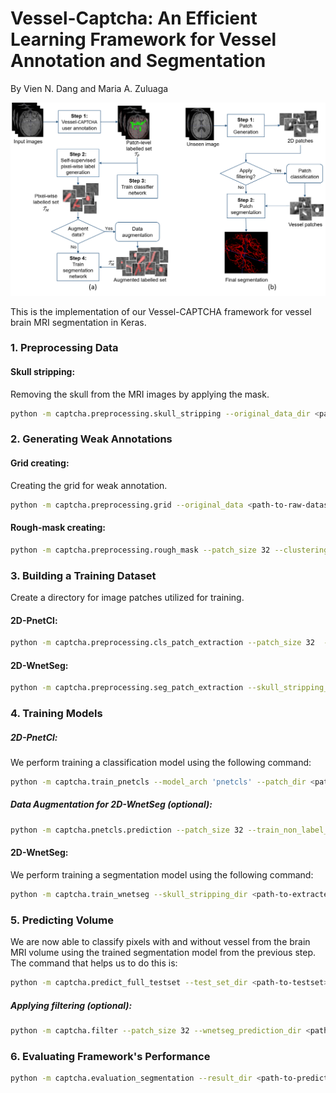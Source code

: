 # Vessel-Captcha: An Efficient Learning Framework for Vessel Annotation and Segmentation

By Vien N. Dang and Maria A. Zuluaga

<img src="imgs/pipeline.png" >

This is the implementation of our Vessel-CAPTCHA framework for vessel brain MRI segmentation in Keras.

### 1. Preprocessing Data
#### Skull stripping:
Removing the skull from the MRI images by applying the mask.
```sh
python -m captcha.preprocessing.skull_stripping --original_data_dir <path-to-raw-dataset> --target_dir <path-to-skull-stripping-volume>
```
### 2. Generating Weak Annotations
#### Grid creating:
Creating the grid for weak annotation.
```sh
python -m captcha.preprocessing.grid --original_data <path-to-raw-dataset> --grid_filepath <path-to-grid-volume>
```
#### Rough-mask creating:
```sh
python -m captcha.preprocessing.rough_mask --patch_size 32 --clustering 'kmeans' --patch_annotation_dir <path-to-patch-annotation-dir> --rough_mask_dirh <path-to-rough-mask-dir>
```
### 3. Building a Training Dataset
Create a directory for image patches utilized for training.
#### 2D-PnetCl: 
```sh
python -m captcha.preprocessing.cls_patch_extraction --patch_size 32  --skull_stripping_dir <path-to-skull-stripping-volume-contain-patch-annotation-file> --patch_vessel_dir <path-to-extracted-patches>
```
#### 2D-WnetSeg: 
```sh
python -m captcha.preprocessing.seg_patch_extraction --skull_stripping_dir <path-to-skull-stripping-volume-contain-pixelwise-weak-annotation> --patch_extraction_dir <path-to-extracted-patches>
```
### 4. Training Models
##### 2D-PnetCl: 
We perform training a classification model using the following command:
```sh
python -m captcha.train_pnetcls --model_arch 'pnetcls' --patch_dir <path-to-extracted-patches>  --train_metadata_filepath <path-to-save-metadata> --model_filepath <path-to-save model>
```
##### Data Augmentation for 2D-WnetSeg (optional):
```sh
python -m captcha.pnetcls.prediction --patch_size 32 --train_non_label_dir <path-to-non-label-data> --train_metadata_filepath <path-to-load-metadata> --model_filepath <path-to-load-pnetcl-model> --grid_label_filepath <path-to-save-patch-label>
```
#### 2D-WnetSeg:
We perform training a segmentation model using the following command:
```sh
python -m captcha.train_wnetseg --skull_stripping_dir <path-to-extracted-patches> --model_arch  'wnetseg' --train_metadata_filepath <path-to-save-metadata> --model_filepath <path-to-save-model> --patch_size 96
```
### 5. Predicting Volume
We are now able to classify pixels with and  without vessel from the brain MRI volume using the trained segmentation model from the previous step. The command that helps us to do this is:
```sh
python -m captcha.predict_full_testset --test_set_dir <path-to-testset> --model_arch 'wnetseg' --patch_size 96 --train_metadata_filepath <path-to-load-metadata> --model_filepath <path-to-load-wnetseg-model> --prediction_filepath <patch-to-save-vessel-segmentation>
```
##### Applying filtering (optional):
```sh
python -m captcha.filter --patch_size 32 --wnetseg_prediction_dir <path-to-testset> --train_metadata_filepath <path-to-load-metadata> --model_filepath <path-to-load-pnetcl-model> --wnetseg_pnetcl_filepath <path-to-save-vessel-segmentation>
```
### 6. Evaluating Framework's Performance
```sh
python -m captcha.evaluation_segmentation --result_dir <path-to-prediction-dir> 
```
